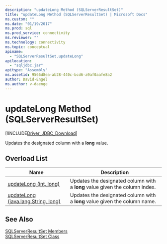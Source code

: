 ```yaml
---
description: "updateLong Method (SQLServerResultSet)"
title: "updateLong Method (SQLServerResultSet) | Microsoft Docs"
ms.custom: ""
ms.date: "01/19/2017"
ms.prod: sql
ms.prod_service: connectivity
ms.reviewer: ""
ms.technology: connectivity
ms.topic: conceptual
apiname: 
  - "SQLServerResultSet.updateLong"
apilocation: 
  - "sqljdbc.jar"
apitype: "Assembly"
ms.assetid: 9566d8ea-ab28-440c-bcd6-a9af0aafe8a2
author: David-Engel
ms.author: v-daenge
---
```

# updateLong Method (SQLServerResultSet)
[!INCLUDE[Driver_JDBC_Download](../../../includes/driver_jdbc_download.md)]

  Updates the designated column with a **long** value.  
  
## Overload List  
  
|Name|Description|  
|----------|-----------------|  
|[updateLong (int, long)](../../../connect/jdbc/reference/updatelong-method-int-long.md)|Updates the designated column with a **long** value given the column index.|  
|[updateLong (java.lang.String, long)](../../../connect/jdbc/reference/updatelong-method-java-lang-string-long.md)|Updates the designated column with a **long** value given the column name.|  
  
## See Also  
 [SQLServerResultSet Members](../../../connect/jdbc/reference/sqlserverresultset-members.md)   
 [SQLServerResultSet Class](../../../connect/jdbc/reference/sqlserverresultset-class.md)  
  
  
